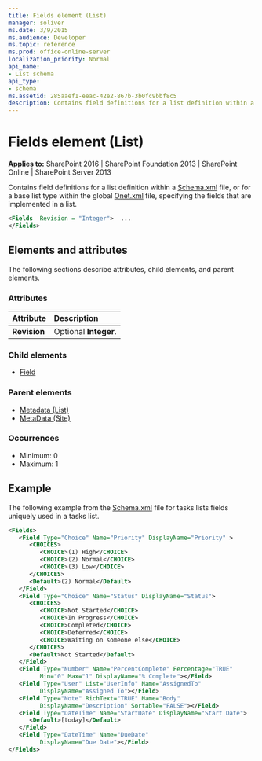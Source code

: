 ```yaml
---
title: Fields element (List)
manager: soliver
ms.date: 3/9/2015
ms.audience: Developer
ms.topic: reference
ms.prod: office-online-server
localization_priority: Normal
api_name:
- List schema
api_type:
- schema
ms.assetid: 285aaef1-eeac-42e2-867b-3b0fc9bbf8c5
description: Contains field definitions for a list definition within a Schema.xml file, or for a base list type within the global Onet.xml file, specifying the fields that are implemented in a list. 
---
```


# Fields element (List)

**Applies to:** SharePoint 2016 | SharePoint Foundation 2013 | SharePoint Online | SharePoint Server 2013
  
Contains field definitions for a list definition within a [Schema.xml](https://msdn.microsoft.com/library/c2f01064-80d8-47ee-b602-ecf4c480ac56%28Office.15%29.aspx) file, or for a base list type within the global [Onet.xml](https://msdn.microsoft.com/library/b99d6657-d9ae-4135-a43c-c58cdfcdc6c1%28Office.15%29.aspx) file, specifying the fields that are implemented in a list. 
  
```XML
<Fields  Revision = "Integer">  ...
</Fields>
```

## Elements and attributes

The following sections describe attributes, child elements, and parent elements.

### Attributes

|**Attribute**|**Description**|
|:-----|:-----|
|**Revision** <br/> |Optional **Integer**.  <br/> |
   
### Child elements

- [Field](field-element-list.md)
   
### Parent elements

- [Metadata (List)](metadata-element-list.md)
- [MetaData (Site)](metadata-element-site.md)
   
### Occurrences

- Minimum: 0
- Maximum: 1  
   
## Example

The following example from the [Schema.xml](https://msdn.microsoft.com/library/c2f01064-80d8-47ee-b602-ecf4c480ac56%28Office.15%29.aspx) file for tasks lists fields uniquely used in a tasks list. 
  
```XML
<Fields>
   <Field Type="Choice" Name="Priority" DisplayName="Priority" >
      <CHOICES>
         <CHOICE>(1) High</CHOICE>
         <CHOICE>(2) Normal</CHOICE>
         <CHOICE>(3) Low</CHOICE>
      </CHOICES>
      <Default>(2) Normal</Default>
   </Field>
   <Field Type="Choice" Name="Status" DisplayName="Status">
      <CHOICES>
         <CHOICE>Not Started</CHOICE>
         <CHOICE>In Progress</CHOICE>
         <CHOICE>Completed</CHOICE>
         <CHOICE>Deferred</CHOICE>
         <CHOICE>Waiting on someone else</CHOICE>
      </CHOICES>
      <Default>Not Started</Default>
   </Field>
   <Field Type="Number" Name="PercentComplete" Percentage="TRUE" 
         Min="0" Max="1" DisplayName="% Complete"></Field>
   <Field Type="User" List="UserInfo" Name="AssignedTo" 
         DisplayName="Assigned To"></Field>
   <Field Type="Note" RichText="TRUE" Name="Body" 
         DisplayName="Description" Sortable="FALSE"></Field>
   <Field Type="DateTime" Name="StartDate" DisplayName="Start Date">
      <Default>[today]</Default>
   </Field>
   <Field Type="DateTime" Name="DueDate" 
         DisplayName="Due Date"></Field>
</Fields>
```

<br/>

